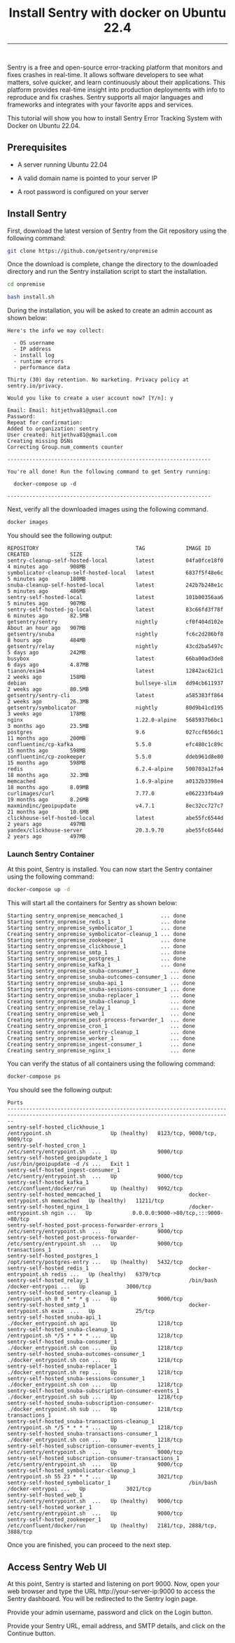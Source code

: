<h1 align="center" style="border-bottom: none">
   Install Sentry with docker on Ubuntu 22.4
</h1>
<hr><br>

Sentry is a free and open-source error-tracking platform that monitors and fixes crashes in real-time. It allows software developers to see what matters, solve quicker, and learn continuously about their applications. This platform provides real-time insight into production deployments with info to reproduce and fix crashes. Sentry supports all major languages and frameworks and integrates with your favorite apps and services.

This tutorial will show you how to install Sentry Error Tracking System with Docker on Ubuntu 22.04.

## Prerequisites
* A server running Ubuntu 22.04

* A valid domain name is pointed to your server IP

* A root password is configured on your server

## Install Sentry
First, download the latest version of Sentry from the Git repository using the following command:

```bash
git clone https://github.com/getsentry/onpremise
```

Once the download is complete, change the directory to the downloaded directory and run the Sentry installation script to start the installation.

```bash
cd onpremise

bash install.sh
```

During the installation, you will be asked to create an admin account as shown below:

```
Here's the info we may collect:

  - OS username
  - IP address
  - install log
  - runtime errors
  - performance data

Thirty (30) day retention. No marketing. Privacy policy at sentry.io/privacy.

Would you like to create a user account now? [Y/n]: y

Email: Email: hitjethva81@gmail.com
Password: 
Repeat for confirmation: 
Added to organization: sentry
User created: hitjethva81@gmail.com
Creating missing DSNs
Correcting Group.num_comments counter

-----------------------------------------------------------------

You're all done! Run the following command to get Sentry running:

  docker-compose up -d

-----------------------------------------------------------------
```

Next, verify all the downloaded images using the following command.

```bash
docker images
```

You should see the following output:

```
REPOSITORY                               TAG             IMAGE ID       CREATED             SIZE
sentry-cleanup-self-hosted-local         latest          04fa0fce18f0   4 minutes ago       908MB
symbolicator-cleanup-self-hosted-local   latest          6837f5f48e6c   5 minutes ago       180MB
snuba-cleanup-self-hosted-local          latest          242b7b248e1c   5 minutes ago       486MB
sentry-self-hosted-local                 latest          101b00356aa6   5 minutes ago       907MB
sentry-self-hosted-jq-local              latest          83c66fd3f78f   6 minutes ago       82.5MB
getsentry/sentry                         nightly         cf0f404d102e   About an hour ago   907MB
getsentry/snuba                          nightly         fc6c2d286bf8   8 hours ago         484MB
getsentry/relay                          nightly         43cd2ba5497c   5 days ago          242MB
busybox                                  latest          66ba00ad3de8   6 days ago          4.87MB
tianon/exim4                             latest          12842ac621c1   2 weeks ago         158MB
debian                                   bullseye-slim   dd94cb611937   2 weeks ago         80.5MB
getsentry/sentry-cli                     latest          a585383ff864   2 weeks ago         26.3MB
getsentry/symbolicator                   nightly         80d9b41cd195   3 weeks ago         178MB
nginx                                    1.22.0-alpine   5685937b6bc1   3 months ago        23.5MB
postgres                                 9.6             027ccf656dc1   11 months ago       200MB
confluentinc/cp-kafka                    5.5.0           efc480c1c89c   15 months ago       598MB
confluentinc/cp-zookeeper                5.5.0           ddeb961d8e80   15 months ago       598MB
redis                                    6.2.4-alpine    500703a12fa4   18 months ago       32.3MB
memcached                                1.6.9-alpine    a0132b3398e4   18 months ago       8.09MB
curlimages/curl                          7.77.0          e062233fb4a9   19 months ago       8.26MB
maxmindinc/geoipupdate                   v4.7.1          8ec32cc727c7   21 months ago       10.6MB
clickhouse-self-hosted-local             latest          abe55fc6544d   2 years ago         497MB
yandex/clickhouse-server                 20.3.9.70       abe55fc6544d   2 years ago         497MB
```

### Launch Sentry Container
At this point, Sentry is installed. You can now start the Sentry container using the following command:

```bash
docker-compose up -d
```

This will start all the containers for Sentry as shown below:

```
Starting sentry_onpremise_memcached_1            ... done
Starting sentry_onpremise_redis_1                ... done
Starting sentry_onpremise_symbolicator_1         ... done
Creating sentry_onpremise_symbolicator-cleanup_1 ... done
Starting sentry_onpremise_zookeeper_1            ... done
Starting sentry_onpremise_clickhouse_1           ... done
Starting sentry_onpremise_smtp_1                 ... done
Starting sentry_onpremise_postgres_1             ... done
Starting sentry_onpremise_kafka_1                ... done
Starting sentry_onpremise_snuba-consumer_1          ... done
Starting sentry_onpremise_snuba-outcomes-consumer_1 ... done
Starting sentry_onpremise_snuba-api_1               ... done
Starting sentry_onpremise_snuba-sessions-consumer_1 ... done
Starting sentry_onpremise_snuba-replacer_1          ... done
Creating sentry_onpremise_snuba-cleanup_1           ... done
Creating sentry_onpremise_relay_1                   ... done
Creating sentry_onpremise_web_1                     ... done
Creating sentry_onpremise_post-process-forwarder_1  ... done
Creating sentry_onpremise_cron_1                    ... done
Creating sentry_onpremise_sentry-cleanup_1          ... done
Creating sentry_onpremise_worker_1                  ... done
Creating sentry_onpremise_ingest-consumer_1         ... done
Creating sentry_onpremise_nginx_1                   ... done
```

You can verify the status of all containers using the following command:

```bash
docker-compose ps
```

You should see the following output:

```
Ports                
----------------------------------------------------------------------------------------------------------------------------------------------
sentry-self-hosted_clickhouse_1                           /entrypoint.sh                   Up (healthy)   8123/tcp, 9000/tcp, 9009/tcp        
sentry-self-hosted_cron_1                                 /etc/sentry/entrypoint.sh  ...   Up             9000/tcp                            
sentry-self-hosted_geoipupdate_1                          /usr/bin/geoipupdate -d /s ...   Exit 1                                             
sentry-self-hosted_ingest-consumer_1                      /etc/sentry/entrypoint.sh  ...   Up             9000/tcp                            
sentry-self-hosted_kafka_1                                /etc/confluent/docker/run        Up (healthy)   9092/tcp                            
sentry-self-hosted_memcached_1                            docker-entrypoint.sh memcached   Up (healthy)   11211/tcp                           
sentry-self-hosted_nginx_1                                /docker-entrypoint.sh ngin ...   Up             0.0.0.0:9000->80/tcp,:::9000->80/tcp
sentry-self-hosted_post-process-forwarder-errors_1        /etc/sentry/entrypoint.sh  ...   Up             9000/tcp                            
sentry-self-hosted_post-process-forwarder-                /etc/sentry/entrypoint.sh  ...   Up             9000/tcp                            
transactions_1                                                                                                                                
sentry-self-hosted_postgres_1                             /opt/sentry/postgres-entry ...   Up (healthy)   5432/tcp                            
sentry-self-hosted_redis_1                                docker-entrypoint.sh redis ...   Up (healthy)   6379/tcp                            
sentry-self-hosted_relay_1                                /bin/bash /docker-entrypoi ...   Up             3000/tcp                            
sentry-self-hosted_sentry-cleanup_1                       /entrypoint.sh 0 0 * * * g ...   Up             9000/tcp                            
sentry-self-hosted_smtp_1                                 docker-entrypoint.sh exim  ...   Up             25/tcp                              
sentry-self-hosted_snuba-api_1                            ./docker_entrypoint.sh api       Up             1218/tcp                            
sentry-self-hosted_snuba-cleanup_1                        /entrypoint.sh */5 * * * * ...   Up             1218/tcp                            
sentry-self-hosted_snuba-consumer_1                       ./docker_entrypoint.sh con ...   Up             1218/tcp                            
sentry-self-hosted_snuba-outcomes-consumer_1              ./docker_entrypoint.sh con ...   Up             1218/tcp                            
sentry-self-hosted_snuba-replacer_1                       ./docker_entrypoint.sh rep ...   Up             1218/tcp                            
sentry-self-hosted_snuba-sessions-consumer_1              ./docker_entrypoint.sh con ...   Up             1218/tcp                            
sentry-self-hosted_snuba-subscription-consumer-events_1   ./docker_entrypoint.sh sub ...   Up             1218/tcp                            
sentry-self-hosted_snuba-subscription-consumer-           ./docker_entrypoint.sh sub ...   Up             1218/tcp                            
transactions_1                                                                                                                                
sentry-self-hosted_snuba-transactions-cleanup_1           /entrypoint.sh */5 * * * * ...   Up             1218/tcp                            
sentry-self-hosted_snuba-transactions-consumer_1          ./docker_entrypoint.sh con ...   Up             1218/tcp                            
sentry-self-hosted_subscription-consumer-events_1         /etc/sentry/entrypoint.sh  ...   Up             9000/tcp                            
sentry-self-hosted_subscription-consumer-transactions_1   /etc/sentry/entrypoint.sh  ...   Up             9000/tcp                            
sentry-self-hosted_symbolicator-cleanup_1                 /entrypoint.sh 55 23 * * * ...   Up             3021/tcp                            
sentry-self-hosted_symbolicator_1                         /bin/bash /docker-entrypoi ...   Up             3021/tcp                            
sentry-self-hosted_web_1                                  /etc/sentry/entrypoint.sh  ...   Up (healthy)   9000/tcp                            
sentry-self-hosted_worker_1                               /etc/sentry/entrypoint.sh  ...   Up             9000/tcp                            
sentry-self-hosted_zookeeper_1                            /etc/confluent/docker/run        Up (healthy)   2181/tcp, 2888/tcp, 3888/tcp        
```

Once you are finished, you can proceed to the next step.

## Access Sentry Web UI
At this point, Sentry is started and listening on port 9000. Now, open your web browser and type the URL http://your-server-ip:9000 to access the Sentry dashboard. You will be redirected to the Sentry login page.

Provide your admin username, password and click on the Login button. 

Provide your Sentry URL, email address, and SMTP details, and click on the Continue button.


